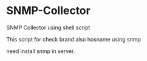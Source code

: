 # SNMP-Collector
SNMP Collector using shell script

This script for check brand also hosname using snmp 

need install snmp in server.
